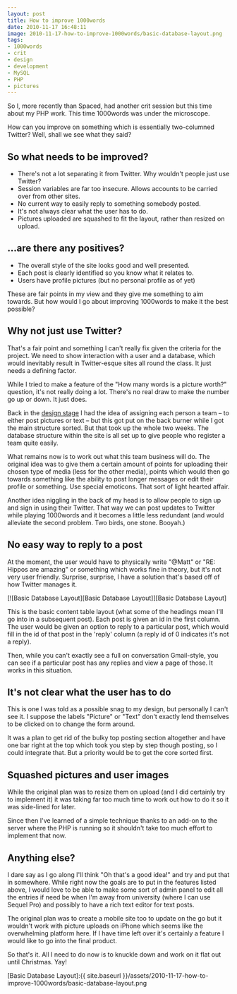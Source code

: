 ```yaml
---
layout: post
title: How to improve 1000words
date: 2010-11-17 16:48:11
image: 2010-11-17-how-to-improve-1000words/basic-database-layout.png
tags:
- 1000words
- crit
- design
- development
- MySQL
- PHP
- pictures
---
```

So I, more recently than Spaced, had another crit session but this time about my PHP work. This time 1000words was under the microscope.

How can you improve on something which is essentially two-columned Twitter? Well, shall we see what they said?

## So what needs to be improved?

- There's not a lot separating it from Twitter. Why wouldn't people just use Twitter?
- Session variables are far too insecure. Allows accounts to be carried over from other sites.
- No current way to easily reply to something somebody posted.
- It's not always clear what the user has to do.
- Pictures uploaded are squashed to fit the layout, rather than resized on upload.

## …are there any positives?

- The overall style of the site looks good and well presented.
- Each post is clearly identified so you know what it relates to.
- Users have profile pictures (but no personal profile as of yet)

These are fair points in my view and they give me something to aim towards. But how would I go about improving 1000words to make it the best possible?

## Why not just use Twitter?

That's a fair point and something I can't really fix given the criteria for the project. We need to show interaction with a user and a database, which would inevitably result in Twitter-esque sites all round the class. It just needs a defining factor.

While I tried to make a feature of the "How many words is a picture worth?" question, it's not really doing a lot. There's no real draw to make the number go up or down. It just does.

Back in the [design stage][Designing a Site with Database Interaction] I had the idea of assigning each person a team – to either post pictures or text – but this got put on the back burner while I got the main structure sorted. But that took up the whole two weeks. The database structure within the site is all set up to give people who register a team quite easily. 

What remains now is to work out what this team business will do. The original idea was to give them a certain amount of points for uploading their chosen type of media (less for the other media), points which would then go towards something like the ability to post longer messages or edit their profile or something. Use special emoticons. That sort of light hearted affair.

Another idea niggling in the back of my head is to allow people to sign up and sign in using their Twitter. That way we can post updates to Twitter while playing 1000words and it becomes a little less redundant (and would alleviate the second problem. Two birds, one stone. Booyah.)

## No easy way to reply to a post

At the moment, the user would have to physically write "@Matt" or "RE: Hippos are amazing" or something which works fine in theory, but it's not very user friendly. Surprise, surprise, I have a solution that's based off of how Twitter manages it.

[![Basic Database Layout][Basic Database Layout]][Basic Database Layout]

This is the basic content table layout (what some of the headings mean I'll go into in a subsequent post). Each post is given an id in the first column. The user would be given an option to reply to a particular post, which would fill in the id of that post in the 'reply' column (a reply id of 0 indicates it's not a reply). 

Then, while you can't exactly see a full on conversation Gmail-style, you can see if a particular post has any replies and view a page of those. It works in this situation.

## It's not clear what the user has to do

This is one I was told as a possible snag to my design, but personally I can't see it. I suppose the labels "Picture" or "Text" don't exactly lend themselves to be clicked on to change the form around. 

It was a plan to get rid of the bulky top posting section altogether and have one bar right at the top which took you step by step though posting, so I could integrate that. But a priority would be to get the core sorted first.

## Squashed pictures and user images

While the original plan was to resize them on upload (and I did certainly try to implement it) it was taking far too much time to work out how to do it so it was side-lined for later.

Since then I've learned of a simple technique thanks to an add-on to the server where the PHP is running so it shouldn't take too much effort to implement that now.

## Anything else?

I dare say as I go along I'll think "Oh that's a good idea!" and try and put that in somewhere. While right now the goals are to put in the features listed above, I would love to be able to make some sort of admin panel to edit all the entries if need be when I'm away from university (where I can use Sequel Pro) and possibly to have a rich text editor for text posts. 

The original plan was to create a mobile site too to update on the go but it wouldn't work with picture uploads on iPhone which seems like the overwhelming platform here. If I have time left over it's certainly a feature I would like to go into the final product.

So that's it. All I need to do now is to knuckle down and work on it flat out until Christmas. Yay!

[Basic Database Layout]:{{ site.baseurl }}/assets/2010-11-17-how-to-improve-1000words/basic-database-layout.png

[Designing a Site with Database Interaction]:http://mattcrouch.net/blog/2010/11/designing-a-site-with-database-interaction/